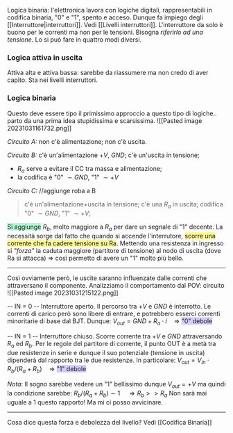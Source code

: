 Logica binaria: l'elettronica lavora con logiche digitali, rappresentabili in codifica binaria, "0" e "1", spento e acceso. Dunque fa impiego degli [[Interruttore|interruttori]]. Vedi [[Livelli interruttori]].
L'interruttore da solo è buono per le correnti ma non per le tensioni. Bisogna *riferirlo ad una tensione*. Lo si può fare in quattro modi diversi.
### Logica attiva in uscita
Attiva alta e attiva bassa: sarebbe da riassumere ma non credo di aver capito. Sta nei livelli interruttori.
### Logica binaria
Questo deve essere tipo il primissimo approccio a questo tipo di logiche.. parto da una prima idea stupidissima e scarsissima.
![[Pasted image 20231031161732.png]]

*Circuito A:*
non c'è alimentazione; non c'è uscita.

*Circuito B:*
c'è un'alimentazione $+V$, $GND$;
c'è un'uscita in tensione;
- $R_a$ serve a evitare il CC tra massa e alimentazione;
- la codifica è "0" $\sim GND$, "1" $\sim +V$

*Circuito C:* //aggiunge roba a B
>c'è un'alimentazione+uscita in tensione; c'è una $R_a$ in uscita;
  codifica "0" $\sim GND$, "1" $\sim +V$;

<span style="background:#affad1">Si aggiunge</span> $R_b$, molto maggiore a $R_a$ per dare un segnale di "1" decente.
La necessità sorge dal fatto che quando si accende l'interrutore, <span style="background:#fff88f">scorre una corrente che fa cadere tensione su Ra</span>. Mettendo una resistenza in ingresso si *"forza"* la caduta maggiore (partitore di tensione) al nodo di uscita (dove Ra si attacca) => così permetto di avere un "1" molto più bello.

---

Così ovviamente però, le uscite saranno influenzate dalle correnti che attraversano il componente. Analizziamo il comportamento dal POV: circuito
![[Pasted image 20231031215122.png]]

-- IN = 0 --
Interruttore aperto. Il percorso tra $+V$ e $GND$ è interrotto.
Le correnti di carico però sono libere di entrare, e potrebbero esserci correnti minoritarie di base dal BJT. Dunque:
$V_{out} = GND + R_{a}\cdot i \quad \Rightarrow$    <span style="background:#d2cbff">"0" debole </span>

-- IN = 1 --
Interruttore chiuso. Scorre corrente tra $+V$ e $GND$ attraversando $R_{a}$ ed $R_{b}$.
Per le regole del partitore di corrente, il punto OUT è a metà tra due resistenze in serie e dunque il suo potenziale (tensione in uscita) dipenderà dal rapporto tra le due resistenze. In particolare:
$V_{out}=V_{in}\cdot {R_b}/({R_a+R_b})\quad \Rightarrow$    <span style="background:#d2cbff">"1" debole </span>

*Nota*: Il sogno sarebbe vedere un "1" bellissimo dunque $V_{out}= +V$ ma quindi la condizione sarebbe:
${R_{b}} / (R_{a}+R_{b}) \sim 1 \quad \Rightarrow R_{b} >> R_{a}$
Non sarà mai uguale a 1 questo rapporto! Ma mi ci posso avvicinare.

---

Cosa dice questa forza e debolezza del livello? Vedi [[Codifica Binaria]]
